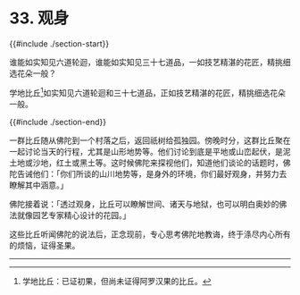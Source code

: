 # 33. 观身
{{#include ./section-start}}

谁能如实知见六道轮迴，谁能如实知见三十七道品，一如技艺精湛的花匠，精挑细选花朵一般？



学地比丘[^1]如实知见六道轮迴和三十七道品，正如技艺精湛的花匠，精挑细选花朵一般。

{{#include ./section-end}}

一群比丘随从佛陀到一个村落之后，返回祇树给孤独园。傍晚时分，这群比丘聚在一起讨论当天的行程，尤其是山形地势等。他们讨论到底是平地或山峦起伏，是泥土地或沙地，红土或黑土等。这时候佛陀来探视他们，知道他们谈论的话题时，佛陀告诫他们：「你们所谈的山川地势等，是身外的环境，你们最好观身，并努力去瞭解其中涵意。」

佛陀接着说：「透过观身，比丘可以瞭解世间、诸天与地狱，也可以明白奥妙的佛法就像园艺专家精心设计的花园。」

这些比丘听闻佛陀的说法后，正念现前，专心思考佛陀地教诲，终于涤尽内心所有的烦恼，证得圣果。

---




[^1]: 学地比丘：已证初果，但尚未证得阿罗汉果的比丘。

